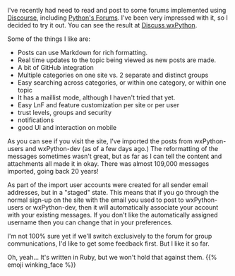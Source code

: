 <!--
.. title: New wxPython Discussion Forum
.. slug: 2019-07-16-new-wxpython-discussion-forum
.. date: 2019-07-16 
.. tags: Phoenix, General
.. category: News
.. link: 
.. description: 
.. type: text
.. author: Robin
-->


I've recently had need to read and post to some forums implemented using
[Discourse](https://www.discourse.org/), including [Python's Forums](https://discuss.python.org/).
I've been very impressed with it, so I decided to try it out. You can see the
result at [Discuss wxPython](https://discuss.wxpython.org/).

Some of the things I like are:

<!-- TEASER_END -->

* Posts can use Markdown for rich formatting.
* Real time updates to the topic being viewed as new posts are made.
* A bit of GitHub integration
* Multiple categories on one site vs. 2 separate and distinct groups
* Easy searching across categories, or within one category, or within one topic
* It has a maillist mode, although I haven't tried that yet.
* Easy LnF and feature customization per site or per user
* trust levels, groups and security
* notifications
* good UI and interaction on mobile

As you can see if you visit the site, I've imported the posts from
wxPython-users and wxPython-dev (as of a few days ago.) The reformatting of the
messages sometimes wasn't great, but as far as I can tell the content and
attachments all made it in okay. There was almost 109,000 messages imported,
going back 20 years!

As part of the import user accounts were created for all sender email
addresses, but in a "staged" state. This means that if you go through the normal
sign-up on the site with the email you used to post to wxPython-users or
wxPython-dev, then it will automatically associate your account with your
existing messages. If you don't like the automatically assigned username then
you can change that in your preferences.

I'm not 100% sure yet if we'll switch exclusively to the forum for group
communications, I'd like to get some feedback first. But I like it so far.

Oh, yeah... It's written in Ruby, but we won't hold that against them.
{{% emoji winking_face %}}
